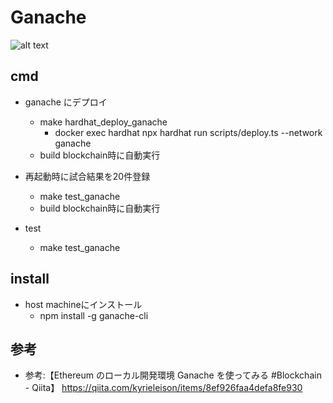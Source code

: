# Ganache

![alt text](<img/スクリーンショット 2024-03-21 6.35.40.png>)

## cmd

- ganache にデプロイ
  - make hardhat_deploy_ganache  
    - docker exec hardhat npx hardhat run scripts/deploy.ts --network ganache
  - build blockchain時に自動実行
- 再起動時に試合結果を20件登録
  - make test_ganache
  - build blockchain時に自動実行

- test
  - make test_ganache

## install
  
- host machineにインストール
  - npm install -g ganache-cli

## 参考

- 参考:【Ethereum のローカル開発環境 Ganache を使ってみる #Blockchain - Qiita】 <https://qiita.com/kyrieleison/items/8ef926faa4defa8fe930>  
